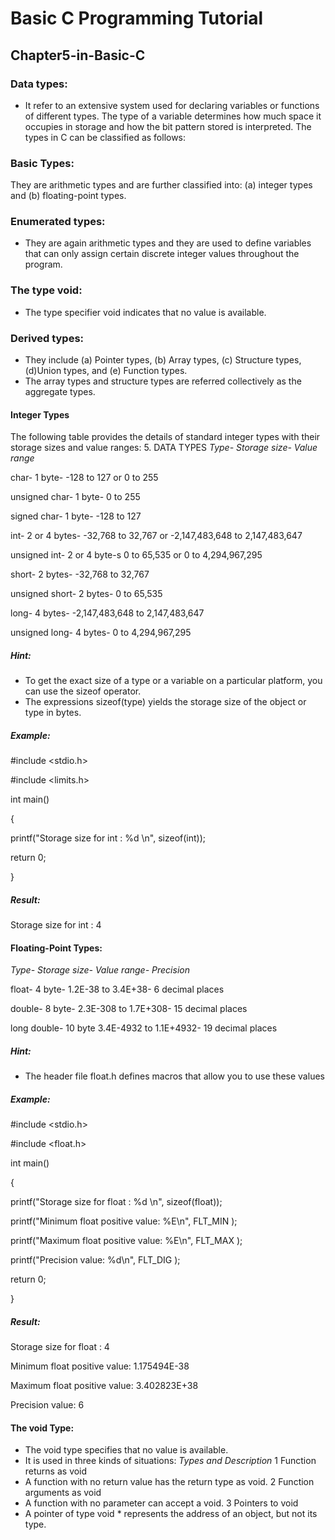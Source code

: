 # Basic C Programming Tutorial
## Chapter5-in-Basic-C
### Data types:
* It refer to an extensive system used for declaring variables or functions of different types. The type of a variable determines how much space
it occupies in storage and how the bit pattern stored is interpreted.
The types in C can be classified as follows:
### Basic Types:
They are arithmetic types and are further classified into: 
(a) integer types and (b) floating-point types.
### Enumerated types:
* They are again arithmetic types and they are used to define variables that can only assign certain discrete integer values throughout the program.
### The type void:
* The type specifier void indicates that no value is available.
### Derived types:
* They include (a) Pointer types, (b) Array types, (c) Structure types, (d)Union types, and (e) Function types.
* The array types and structure types are referred collectively as the aggregate types.
#### Integer Types
The following table provides the details of standard integer types with their
storage sizes and value ranges:
5. DATA TYPES
_Type- Storage size- Value range_

char- 1 byte- -128 to 127 or 0 to 255

unsigned char- 1 byte- 0 to 255

signed char- 1 byte- -128 to 127

int- 2 or 4 bytes- -32,768 to 32,767 or -2,147,483,648 to 2,147,483,647

unsigned int- 2 or 4 byte-s 0 to 65,535 or 0 to 4,294,967,295

short- 2 bytes- -32,768 to 32,767

unsigned short- 2 bytes- 0 to 65,535

long- 4 bytes- -2,147,483,648 to 2,147,483,647

unsigned long- 4 bytes- 0 to 4,294,967,295

##### Hint:
* To get the exact size of a type or a variable on a particular platform, you can
use the sizeof operator.
* The expressions sizeof(type) yields the storage size of the object or type in bytes.
##### Example:

#include <stdio.h>

#include <limits.h>

int main()

{

printf("Storage size for int : %d \n", sizeof(int));

return 0;

}

##### Result:

Storage size for int : 4

#### Floating-Point Types:

_Type- Storage size- Value range- Precision_

float- 4 byte- 1.2E-38 to 3.4E+38- 6 decimal places

double- 8 byte- 2.3E-308 to 1.7E+308- 15 decimal places

long double- 10 byte 3.4E-4932 to 1.1E+4932- 19 decimal places

##### Hint:
* The header file float.h defines macros that allow you to use these values

##### Example:

#include <stdio.h>

#include <float.h>

int main()

{

printf("Storage size for float : %d \n", sizeof(float));

printf("Minimum float positive value: %E\n", FLT_MIN );

printf("Maximum float positive value: %E\n", FLT_MAX );

printf("Precision value: %d\n", FLT_DIG );

return 0;

}

##### Result:

Storage size for float : 4

Minimum float positive value: 1.175494E-38

Maximum float positive value: 3.402823E+38

Precision value: 6

#### The void Type:
* The void type specifies that no value is available.
* It is used in three kinds of situations:
_Types and Description_
1 Function returns as void
* A function with no return value has the return type as void. 
2 Function arguments as void
* A function with no parameter can accept a void. 
3 Pointers to void
* A pointer of type void * represents the address of an object, but not its
type.